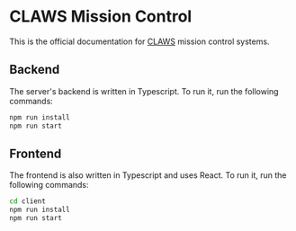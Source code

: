 # CLAWS Mission Control

This is the official documentation for [CLAWS](https://claws.engin.umich.edu/)
mission control systems.

## Backend

The server's backend is written in Typescript. To run it, run the following commands:

```bash
npm run install
npm run start
```

## Frontend

The frontend is also written in Typescript and uses React. To run it, run the following commands:

```bash
cd client
npm run install
npm run start
```

